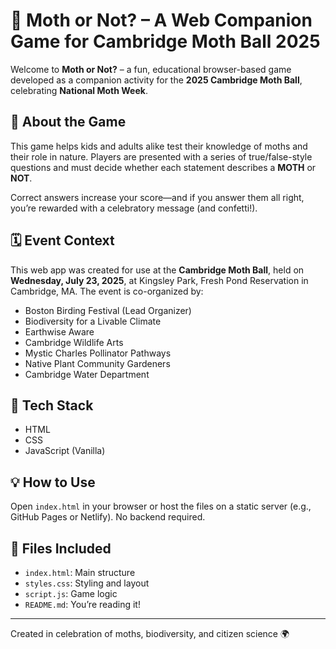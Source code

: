 # 🦋 Moth or Not? – A Web Companion Game for Cambridge Moth Ball 2025

Welcome to **Moth or Not?** – a fun, educational browser-based game developed as a companion activity for the **2025 Cambridge Moth Ball**, celebrating **National Moth Week**.

## 🎯 About the Game
This game helps kids and adults alike test their knowledge of moths and their role in nature. Players are presented with a series of true/false-style questions and must decide whether each statement describes a **MOTH** or **NOT**.

Correct answers increase your score—and if you answer them all right, you’re rewarded with a celebratory message (and confetti!).

## 🗓 Event Context
This web app was created for use at the **Cambridge Moth Ball**, held on **Wednesday, July 23, 2025**, at Kingsley Park, Fresh Pond Reservation in Cambridge, MA. The event is co-organized by:
- Boston Birding Festival (Lead Organizer)
- Biodiversity for a Livable Climate
- Earthwise Aware
- Cambridge Wildlife Arts
- Mystic Charles Pollinator Pathways
- Native Plant Community Gardeners
- Cambridge Water Department

## 🧰 Tech Stack
- HTML
- CSS
- JavaScript (Vanilla)

## 💡 How to Use
Open `index.html` in your browser or host the files on a static server (e.g., GitHub Pages or Netlify). No backend required.

## 📂 Files Included
- `index.html`: Main structure
- `styles.css`: Styling and layout
- `script.js`: Game logic
- `README.md`: You’re reading it!

---

Created in celebration of moths, biodiversity, and citizen science 🌍
